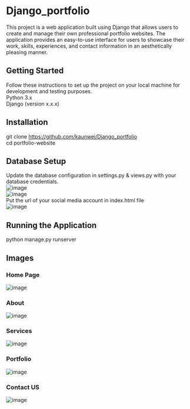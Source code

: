 # Django_portfolio
This project is a web application built using Django that allows users to create and manage their own professional portfolio websites. The application provides an easy-to-use interface for users to showcase their work, skills, experiences, and contact information in an aesthetically pleasing manner. 
## Getting Started
Follow these instructions to set up the project on your local machine for development and testing purposes. <br />
Python 3.x <br />
Django (version x.x.x)
## Installation
git clone https://github.com/kaunwei/Django_portfolio<br />
cd portfolio-website
## Database Setup
Update the database configuration in settings.py & views.py with your database credentials.<br />
![image](https://github.com/kaunwei/Django_portfolio/assets/113230557/22ca664c-5f64-473b-a14b-4271d3d5b098)<br />
![image](https://github.com/kaunwei/Django_portfolio/assets/113230557/14294569-3d2e-4dd3-9ec9-ca802f5ecee7)<br />
Put the url of your social media account in index.html file <br />
![image](https://github.com/kaunwei/Django_portfolio/assets/113230557/28713c4f-1c75-42d4-af75-3f423bc9d814)

## Running the Application
python manage.py runserver
## Images
### Home Page
![image](https://github.com/kaunwei/Django_portfolio/assets/113230557/85233b76-578e-4e89-8238-247856476eb9)
### About
![image](https://github.com/kaunwei/Django_portfolio/assets/113230557/b5e06bac-6a83-464c-b420-becbe80f8241)
### Services
![image](https://github.com/kaunwei/Django_portfolio/assets/113230557/59988014-9bb2-4467-9851-912faeb23ca3)
### Portfolio
![image](https://github.com/kaunwei/Django_portfolio/assets/113230557/8bf146ec-61a5-4ed5-87a9-97b06413f63a)
### Contact US
![image](https://github.com/kaunwei/Django_portfolio/assets/113230557/be02b851-c0f5-4a4e-b63b-fd6c728b8397)
